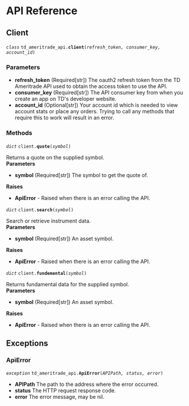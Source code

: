 # API Reference

## Client

_`class`_ `td_ameritrade_api.`**`client`**`(`_`refresh_token, consumer_key, account_id`_`)`

### Parameters

* **refresh\_token** \(Required\[str\]\) The oauth2 refresh token from the TD Ameritrade API used to obtain the access token to use the API.
* **consumer\_key** \(Required\[str\]\) The API consumer key from when you create an app on TD's developer website.
* **account\_id** \(Optional\[str\]\) Your account id which is needed to view account stats or place any orders. Trying to call any methods that require this to work will result in an error.

### Methods

_`dict`_ `client.`**`quote`**`(`_`symbol`_`)`

Returns a quote on the supplied symbol.  
**Parameters**

* **symbol** \(Required\[str\]\) The symbol to get the quote of.

**Raises**

* **ApiError** - Raised when there is an error calling the API.

_`dict`_ `client.`**`search`**`(`_`symbol`_`)`

Search or retrieve instrument data.  
**Parameters**

* **symbol** \(Required\[str\]\) An asset symbol.

**Raises**

* **ApiError** - Raised when there is an error calling the API.

_`dict`_ `client.`**`fundemental`**`(`_`symbol`_`)`

Returns fundamental data for the supplied symbol.  
**Parameters**

* **symbol** \(Required\[str\]\) An asset symbol.

**Raises**

* **ApiError** - Raised when there is an error calling the API.

## Exceptions

### ApiError

_`exception`_ `td_ameritrade_api.`**`ApiError`**`(`_`APIPath, status, error`_`)`

* **APIPath**  The path to the address where the error occurred.
* **status** The HTTP request response code.
* **error** The error message, may be nil.

